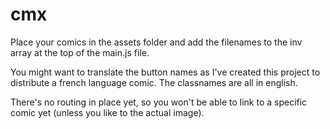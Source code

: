 # cmx

Place your comics in the assets folder and add the filenames to the inv array at the top of the main.js file. 

You might want to translate the button names as I've created this project to distribute a french language comic. The classnames are all in english.

There's no routing in place yet, so you won't be able to link to a specific comic yet (unless you like to the actual image).


